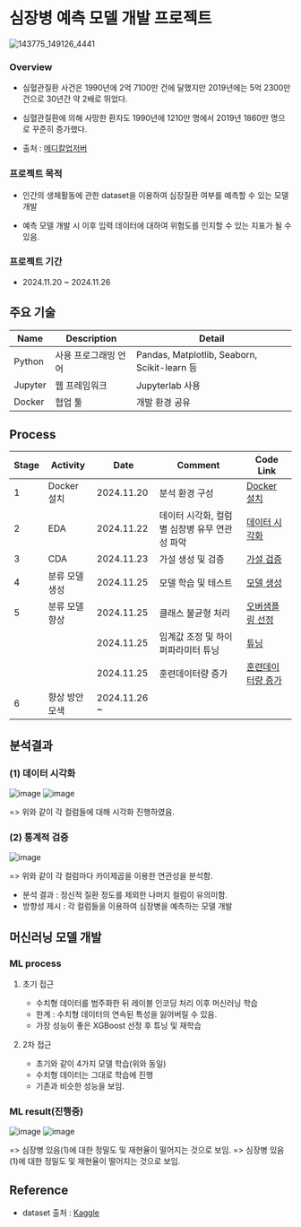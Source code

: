 # 심장병 예측 모델 개발 프로젝트

![143775_149126_4441](https://github.com/SeokcheonMoon/heart_disease_predictions/assets/151099231/cdd265c9-2075-45a8-ab0a-36ba640b8a6d)

### Overview
- 심혈관질환 사건은 1990년에 2억 7100만 건에 달했지만 2019년에는 5억 2300만 건으로 30년간 약 2배로 뛰었다. 

- 심혈관질환에 의해 사망한 환자도 1990년에 1210만 명에서 2019년 1860만 명으로 꾸준히 증가했다. 

- 출처 : [메디칼업저버](http://www.monews.co.kr/news/articleView.html?idxno=300602)

### 프로젝트 목적

- 인간의 생체활동에 관한 dataset을 이용하여 심장질환 여부를 예측할 수 있는 모델 개발 

- 예측 모델 개발 시 이후 입력 데이터에 대하여 위험도를 인지할 수 있는 지표가 될 수 있음.

### 프로젝트 기간

- 2024.11.20 ~ 2024.11.26

## 주요 기술
|Name|Description|Detail|
|--|--|--|
|Python|사용 프로그래밍 언어|Pandas, Matplotlib, Seaborn, Scikit-learn 등|
|Jupyter|웹 프레임워크|Jupyterlab 사용|
|Docker|협업 툴|개발 환경 공유|

## Process

|Stage|Activity|Date|Comment|Code Link|
|--|--|--|--|--|
|1|Docker 설치|2024.11.20|분석 환경 구성|[Docker 설치](https://github.com/SeokcheonMoon/heart_disease_predictions/blob/main/Docker/docker-compose.yml)|
|2|EDA|2024.11.22|데이터 시각화, 컬럼별 심장병 유무 연관성 파악|[데이터 시각화](https://github.com/SeokcheonMoon/heart_disease_predictions/blob/main/data_analysis/DA/analysis_visualization.ipynb)|
|3|CDA|2024.11.23|가설 생성 및 검증|[가설 검증](https://github.com/SeokcheonMoon/heart_disease_predictions/blob/main/data_analysis/DA/analysis_hypothesis.ipynb)|
|4|분류 모델 생성|2024.11.25|모델 학습 및 테스트|[모델 생성](https://github.com/SeokcheonMoon/heart_disease_predictions/blob/main/data_analysis/ML/modeling_prediction_basic.ipynb)|
|5|분류 모델 향상|2024.11.25|클래스 불균형 처리|[오버샘플링 선정](https://github.com/SeokcheonMoon/heart_disease_predictions/blob/main/data_analysis/ML/oversampling_xgboost.ipynb)|
|||2024.11.25|임계값 조정 및 하이퍼파라미터 튜닝|[튜닝](https://github.com/SeokcheonMoon/heart_disease_predictions/blob/main/data_analysis/ML/tuning_oversampling_xgboost.ipynb)|
|||2024.11.25|훈련데이터량 증가|[훈련데이터량 증가](https://github.com/SeokcheonMoon/heart_disease_predictions/blob/main/data_analysis/ML/modifying_training_percent.ipynb)|
|6|향상 방안 모색|2024.11.26 ~ |||

## 분석결과

### (1) 데이터 시각화
![image](https://github.com/user-attachments/assets/52f81237-ecea-4546-80f6-13d1c2eb160f)
![image](https://github.com/user-attachments/assets/546e27fd-90c7-4f3d-be9c-b30277973795)

=> 위와 같이 각 컬럼들에 대해 시각화 진행하였음.

### (2) 통계적 검증
![image](https://github.com/user-attachments/assets/4893ed4d-4bd7-481a-aaab-984989ced1f0)

=> 위와 같이 각 컬럼마다 카이제곱을 이용한 연관성을 분석함.

- 분석 결과 : 정신적 질환 정도를 제외한 나머지 컬럼이 유의미함.
- 방향성 제시 : 각 컬럼들을 이용하여 심장병을 예측하는 모델 개발

## 머신러닝 모델 개발

### ML process

1. 초기 접근
    - 수치형 데이터를 범주화한 뒤 레이블 인코딩 처리 이후 머신러닝 학습
    - 한계 : 수치형 데이터의 연속된 특성을 잃어버릴 수 있음.
    - 가장 성능이 좋은 XGBoost 선정 후 튜닝 및 재학습

2. 2차 접근
    - 초기와 같이 4가지 모델 학습(위와 동일)
    - 수치형 데이터는 그대로 학습에 진행
    - 기존과 비슷한 성능을 보임.

### ML result(진행중)

![image](https://github.com/user-attachments/assets/6fe3a7b2-bd5e-4440-be77-f204e1740d91)
![image](https://github.com/user-attachments/assets/70fabee4-d6b3-43e6-b298-ca95d214bc6d)

=> 심장병 있음(1)에 대한 정밀도 및 재현율이 떨어지는 것으로 보임.
=> 심장병 있음(1)에 대한 정밀도 및 재현율이 떨어지는 것으로 보임.

## Reference
- dataset 출처 : [Kaggle](https://www.kaggle.com/datasets/aqleemkhan/heart-disease-2020/data)